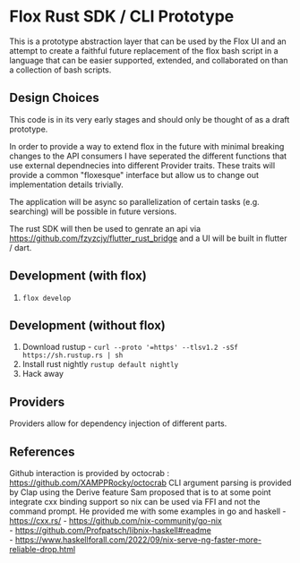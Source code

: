 # Flox Rust SDK / CLI Prototype

This is a prototype abstraction layer that can be used by the Flox UI and an attempt to create a faithful future replacement of the flox bash script in a 
language that can be easier supported, extended, and collaborated on than a collection of bash scripts.

## Design Choices

This code is in its very early stages and should only be thought of as a draft prototype. 

In order to provide a way to extend flox in the future with minimal breaking changes to the API consumers I have seperated the different functions that use external dependnecies into different Provider traits. These traits will provide a common "floxesque" interface but allow us to change out implementation details trivially.

The application will be async so parallelization of certain tasks (e.g. searching) will be possible in future versions.

The rust SDK will then be used to genrate an api via https://github.com/fzyzcjy/flutter_rust_bridge and a UI will be built in flutter / dart. 

## Development (with flox)

1. `flox develop`

## Development (without flox)

1. Download rustup - `curl --proto '=https' --tlsv1.2 -sSf https://sh.rustup.rs | sh`
2. Install rust nightly `rustup default nightly`
3. Hack away

## Providers

Providers allow for dependency injection of different parts.

## References 

Github interaction is provided by octocrab : https://github.com/XAMPPRocky/octocrab
CLI argument parsing is provided by Clap using the Derive feature
Sam proposed that is to at some point integrate cxx binding support so nix can be used via FFI and not the command prompt. He provided me with some examples in go and haskell
    - https://cxx.rs/ 
    - https://github.com/nix-community/go-nix  
    - https://github.com/Profpatsch/libnix-haskell#readme  
    - https://www.haskellforall.com/2022/09/nix-serve-ng-faster-more-reliable-drop.html 
